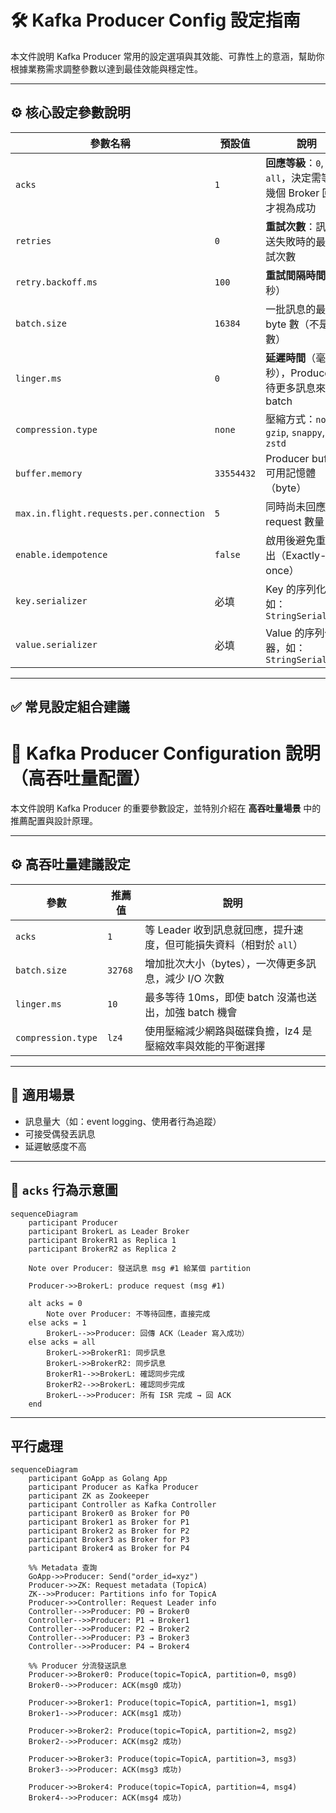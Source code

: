 # 🛠 Kafka Producer Config 設定指南

本文件說明 Kafka Producer 常用的設定選項與其效能、可靠性上的意涵，幫助你根據業務需求調整參數以達到最佳效能與穩定性。

---

## ⚙️ 核心設定參數說明

| 參數名稱            | 預設值     | 說明                                                                 |
|---------------------|------------|----------------------------------------------------------------------|
| `acks`              | `1`        | **回應等級**：`0`, `1`, `all`，決定需等待幾個 Broker 回應才視為成功 |
| `retries`           | `0`        | **重試次數**：訊息傳送失敗時的最大重試次數                         |
| `retry.backoff.ms`  | `100`      | **重試間隔時間**（毫秒）                                             |
| `batch.size`        | `16384`    | 一批訊息的最大總 byte 數（不是筆數）                               |
| `linger.ms`         | `0`        | **延遲時間**（毫秒），Producer 等待更多訊息來湊 batch               |
| `compression.type`  | `none`     | 壓縮方式：`none`, `gzip`, `snappy`, `lz4`, `zstd`                   |
| `buffer.memory`     | `33554432` | Producer buffer 可用記憶體（byte）                                  |
| `max.in.flight.requests.per.connection` | `5` | 同時尚未回應的 request 數量                                          |
| `enable.idempotence`| `false`    | 啟用後避免重複送出（Exactly-once）                                  |
| `key.serializer`    | 必填       | Key 的序列化器，如：`StringSerializer`                              |
| `value.serializer`  | 必填       | Value 的序列化器，如：`StringSerializer`                            |

---

## ✅ 常見設定組合建議

# 🚀 Kafka Producer Configuration 說明（高吞吐量配置）

本文件說明 Kafka Producer 的重要參數設定，並特別介紹在 **高吞吐量場景** 中的推薦配置與設計原理。

---

## ⚙️ 高吞吐量建議設定

| 參數               | 推薦值     | 說明                                                                 |
|--------------------|------------|----------------------------------------------------------------------|
| `acks`             | `1`        | 等 Leader 收到訊息就回應，提升速度，但可能損失資料（相對於 `all`） |
| `batch.size`       | `32768`    | 增加批次大小（bytes），一次傳更多訊息，減少 I/O 次數                 |
| `linger.ms`        | `10`       | 最多等待 10ms，即使 batch 沒滿也送出，加強 batch 機會               |
| `compression.type` | `lz4`      | 使用壓縮減少網路與磁碟負擔，lz4 是壓縮效率與效能的平衡選擇          |

---

## 🎯 適用場景

- 訊息量大（如：event logging、使用者行為追蹤）
- 可接受偶發丟訊息
- 延遲敏感度不高

---

## 🧪 `acks` 行為示意圖

```mermaid
sequenceDiagram
    participant Producer
    participant BrokerL as Leader Broker
    participant BrokerR1 as Replica 1
    participant BrokerR2 as Replica 2

    Note over Producer: 發送訊息 msg #1 給某個 partition

    Producer->>BrokerL: produce request (msg #1)

    alt acks = 0
        Note over Producer: 不等待回應，直接完成
    else acks = 1
        BrokerL-->>Producer: 回傳 ACK（Leader 寫入成功）
    else acks = all
        BrokerL->>BrokerR1: 同步訊息
        BrokerL->>BrokerR2: 同步訊息
        BrokerR1-->>BrokerL: 確認同步完成
        BrokerR2-->>BrokerL: 確認同步完成
        BrokerL-->>Producer: 所有 ISR 完成 → 回 ACK
    end
```
---
## 平行處理
```mermaid
sequenceDiagram
    participant GoApp as Golang App
    participant Producer as Kafka Producer
    participant ZK as Zookeeper
    participant Controller as Kafka Controller
    participant Broker0 as Broker for P0
    participant Broker1 as Broker for P1
    participant Broker2 as Broker for P2
    participant Broker3 as Broker for P3
    participant Broker4 as Broker for P4

    %% Metadata 查詢
    GoApp->>Producer: Send("order_id=xyz")
    Producer->>ZK: Request metadata (TopicA)
    ZK-->>Producer: Partitions info for TopicA
    Producer->>Controller: Request Leader info
    Controller-->>Producer: P0 → Broker0
    Controller-->>Producer: P1 → Broker1
    Controller-->>Producer: P2 → Broker2
    Controller-->>Producer: P3 → Broker3
    Controller-->>Producer: P4 → Broker4

    %% Producer 分流發送訊息
    Producer->>Broker0: Produce(topic=TopicA, partition=0, msg0)
    Broker0-->>Producer: ACK(msg0 成功)

    Producer->>Broker1: Produce(topic=TopicA, partition=1, msg1)
    Broker1-->>Producer: ACK(msg1 成功)

    Producer->>Broker2: Produce(topic=TopicA, partition=2, msg2)
    Broker2-->>Producer: ACK(msg2 成功)

    Producer->>Broker3: Produce(topic=TopicA, partition=3, msg3)
    Broker3-->>Producer: ACK(msg3 成功)

    Producer->>Broker4: Produce(topic=TopicA, partition=4, msg4)
    Broker4-->>Producer: ACK(msg4 成功)
```